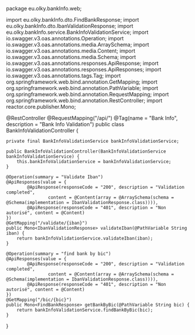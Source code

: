 package eu.olky.bankInfo.web;

import eu.olky.bankInfo.dto.FindBankResponse;
import eu.olky.bankInfo.dto.IbanValidationResponse;
import eu.olky.bankInfo.service.BankInfoValidationService;
import io.swagger.v3.oas.annotations.Operation;
import io.swagger.v3.oas.annotations.media.ArraySchema;
import io.swagger.v3.oas.annotations.media.Content;
import io.swagger.v3.oas.annotations.media.Schema;
import io.swagger.v3.oas.annotations.responses.ApiResponse;
import io.swagger.v3.oas.annotations.responses.ApiResponses;
import io.swagger.v3.oas.annotations.tags.Tag;
import org.springframework.web.bind.annotation.GetMapping;
import org.springframework.web.bind.annotation.PathVariable;
import org.springframework.web.bind.annotation.RequestMapping;
import org.springframework.web.bind.annotation.RestController;
import reactor.core.publisher.Mono;


@RestController
@RequestMapping("/api/")
@Tag(name = "Bank Info", description = "Bank Info Validation")
public class BankInfoValidationController {

    private final BankInfoValidationService bankInfoValidationService;

    public BankInfoValidationController(BankInfoValidationService bankInfoValidationService) {
        this.bankInfoValidationService = bankInfoValidationService;
    }

    @Operation(summary = "Validate Iban")
    @ApiResponses(value = {
            @ApiResponse(responseCode = "200", description = "Validation completed",
                    content = @Content(array = @ArraySchema(schema = @Schema(implementation = IbanValidationResponse.class)))),
            @ApiResponse(responseCode = "401", description = "Non autorisé", content = @Content)
    })
    @GetMapping("/validate/{iban}")
    public Mono<IbanValidationResponse> validateIban(@PathVariable String iban) {
        return bankInfoValidationService.validateIban(iban);
    }

    @Operation(summary = "find bank by bic")
    @ApiResponses(value = {
            @ApiResponse(responseCode = "200", description = "Validation completed",
                    content = @Content(array = @ArraySchema(schema = @Schema(implementation = IbanValidationResponse.class)))),
            @ApiResponse(responseCode = "401", description = "Non autorisé", content = @Content)
    })
    @GetMapping("/bic/{bic}")
    public Mono<FindBankResponse> getBankByBic(@PathVariable String bic) {
        return bankInfoValidationService.findBankByBic(bic);
    }

}
